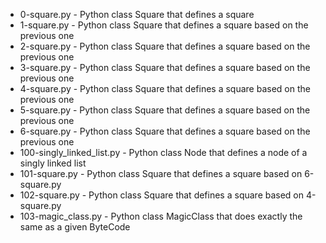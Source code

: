 - 0-square.py - Python class Square that defines a square
- 1-square.py - Python class Square that defines a square based on the previous one
- 2-square.py - Python class Square that defines a square based on the previous one
- 3-square.py - Python class Square that defines a square based on the previous one
- 4-square.py - Python class Square that defines a square based on the previous one
- 5-square.py - Python class Square that defines a square based on the previous one
- 6-square.py - Python class Square that defines a square based on the previous one
- 100-singly_linked_list.py - Python class Node that defines a node of a singly linked list
- 101-square.py - Python class Square that defines a square based on 6-square.py
- 102-square.py - Python class Square that defines a square based on 4-square.py
- 103-magic_class.py - Python class MagicClass that does exactly the same as a given ByteCode
